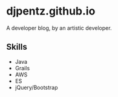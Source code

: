 # djpentz.github.io
A developer blog, by an artistic developer.

## Skills
- Java
- Grails
- AWS
- ES
- jQuery/Bootstrap